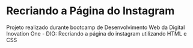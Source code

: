 # Recriando a Página do Instagram

Projeto realizado durante bootcamp de Desenvolvimento Web da Digital Inovation One - DIO: Recriando a página do instagram utilizando HTML e CSS

